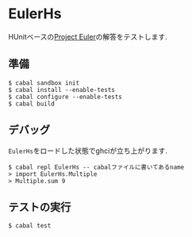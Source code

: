 # EulerHs

HUnitベースの[Project Euler](https://projecteuler.net/problems)の解答をテストします.

## 準備

````
$ cabal sandbox init
$ cabal install --enable-tests
$ cabal configure --enable-tests
$ cabal build
````

## デバッグ

`EulerHs`をロードした状態でghciが立ち上がります.

````
$ cabal repl EulerHs -- cabalファイルに書いてあるname
> import EulerHs.Multiple
> Multiple.sum 9
````

## テストの実行

````
$ cabal test
````
